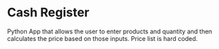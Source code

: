 # Cash Register

Python App that allows the user to enter products and quantity and then calculates the price based on those inputs. Price list is hard coded.